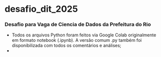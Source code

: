 # desafio_dit_2025
### Desafio para Vaga de Ciencia de Dados da Prefeitura do Rio
- Todos os arquivos Python foram feitos via Google Colab originalmente em formato notebook (.ipynb). A versão comum .py também foi disponibilizada com todos os comentários e análises;
- 
